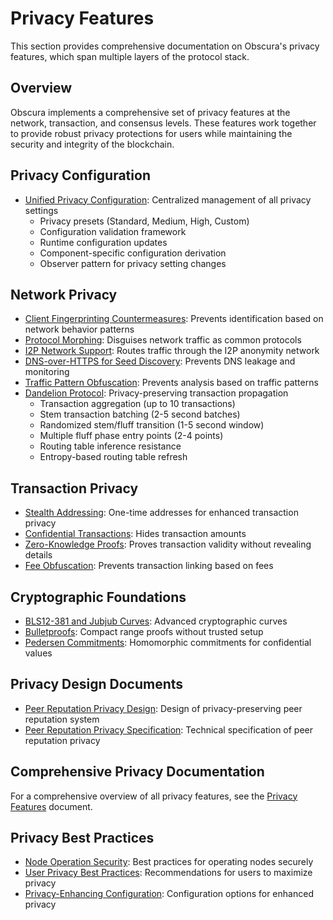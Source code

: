 # Privacy Features

This section provides comprehensive documentation on Obscura's privacy features, which span multiple layers of the protocol stack.

## Overview

Obscura implements a comprehensive set of privacy features at the network, transaction, and consensus levels. These features work together to provide robust privacy protections for users while maintaining the security and integrity of the blockchain.

## Privacy Configuration

- [Unified Privacy Configuration](../privacy_configuration.md): Centralized management of all privacy settings
  - Privacy presets (Standard, Medium, High, Custom)
  - Configuration validation framework
  - Runtime configuration updates
  - Component-specific configuration derivation
  - Observer pattern for privacy setting changes

## Network Privacy

- [Client Fingerprinting Countermeasures](../networking/fingerprinting_protection.md): Prevents identification based on network behavior patterns
- [Protocol Morphing](../networking/protocol_morphing.md): Disguises network traffic as common protocols
- [I2P Network Support](../networking/i2p_proxy.md): Routes traffic through the I2P anonymity network
- [DNS-over-HTTPS for Seed Discovery](../networking/dns_over_https.md): Prevents DNS leakage and monitoring
- [Traffic Pattern Obfuscation](../networking/traffic_pattern_obfuscation.md): Prevents analysis based on traffic patterns
- [Dandelion Protocol](dandelion_protocol.md): Privacy-preserving transaction propagation
  - Transaction aggregation (up to 10 transactions)
  - Stem transaction batching (2-5 second batches)
  - Randomized stem/fluff transition (1-5 second window)
  - Multiple fluff phase entry points (2-4 points)
  - Routing table inference resistance
  - Entropy-based routing table refresh

## Transaction Privacy

- [Stealth Addressing](../cryptography/stealth_addressing.md): One-time addresses for enhanced transaction privacy
- [Confidential Transactions](../cryptography/confidential_transactions.md): Hides transaction amounts
- [Zero-Knowledge Proofs](../cryptography/zero_knowledge_proofs.md): Proves transaction validity without revealing details
- [Fee Obfuscation](../cryptography/fee_obfuscation.md): Prevents transaction linking based on fees

## Cryptographic Foundations

- [BLS12-381 and Jubjub Curves](../cryptography/curves.md): Advanced cryptographic curves
- [Bulletproofs](../cryptography/bulletproofs.md): Compact range proofs without trusted setup
- [Pedersen Commitments](../cryptography/pedersen_commitments.md): Homomorphic commitments for confidential values

## Privacy Design Documents

- [Peer Reputation Privacy Design](../peer_reputation_privacy_design.md): Design of privacy-preserving peer reputation system
- [Peer Reputation Privacy Specification](../peer_reputation_privacy_spec.md): Technical specification of peer reputation privacy

## Comprehensive Privacy Documentation

For a comprehensive overview of all privacy features, see the [Privacy Features](../privacy_features.md) document.

## Privacy Best Practices

- [Node Operation Security](../security/node_operation.md): Best practices for operating nodes securely
- [User Privacy Best Practices](../security/user_privacy.md): Recommendations for users to maximize privacy
- [Privacy-Enhancing Configuration](../security/privacy_config.md): Configuration options for enhanced privacy 